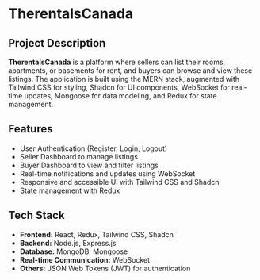# TherentalsCanada

## Project Description
**TherentalsCanada** is a platform where sellers can list their rooms, apartments, or basements for rent, and buyers can browse and view these listings. The application is built using the MERN stack, augmented with Tailwind CSS for styling, Shadcn for UI components, WebSocket for real-time updates, Mongoose for data modeling, and Redux for state management.

## Features
- User Authentication (Register, Login, Logout)
- Seller Dashboard to manage listings
- Buyer Dashboard to view and filter listings
- Real-time notifications and updates using WebSocket
- Responsive and accessible UI with Tailwind CSS and Shadcn
- State management with Redux

## Tech Stack
- **Frontend:** React, Redux, Tailwind CSS, Shadcn
- **Backend:** Node.js, Express.js
- **Database:** MongoDB, Mongoose
- **Real-time Communication:** WebSocket
- **Others:** JSON Web Tokens (JWT) for authentication